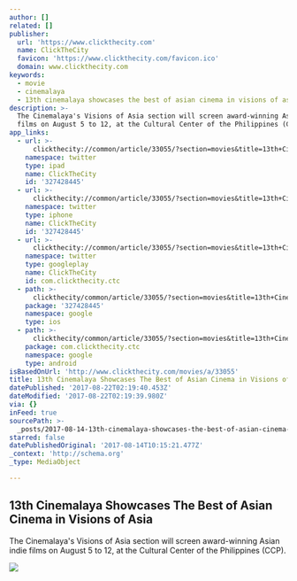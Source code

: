 ```yaml
---
author: []
related: []
publisher:
  url: 'https://www.clickthecity.com'
  name: ClickTheCity
  favicon: 'https://www.clickthecity.com/favicon.ico'
  domain: www.clickthecity.com
keywords:
  - movie
  - cinemalaya
  - 13th cinemalaya showcases the best of asian cinema in visions of asia
description: >-
  The Cinemalaya's Visions of Asia section will screen award-winning Asian indie
  films on August 5 to 12, at the Cultural Center of the Philippines (CCP).
app_links:
  - url: >-
      clickthecity://common/article/33055/?section=movies&title=13th+Cinemalaya+Showcases+The+Best+of+Asian+Cinema+in+Visions+of+Asia
    namespace: twitter
    type: ipad
    name: ClickTheCity
    id: '327428445'
  - url: >-
      clickthecity://common/article/33055/?section=movies&title=13th+Cinemalaya+Showcases+The+Best+of+Asian+Cinema+in+Visions+of+Asia
    namespace: twitter
    type: iphone
    name: ClickTheCity
    id: '327428445'
  - url: >-
      clickthecity://common/article/33055/?section=movies&title=13th+Cinemalaya+Showcases+The+Best+of+Asian+Cinema+in+Visions+of+Asia
    namespace: twitter
    type: googleplay
    name: ClickTheCity
    id: com.clickthecity.ctc
  - path: >-
      clickthecity/common/article/33055/?section=movies&title=13th+Cinemalaya+Showcases+The+Best+of+Asian+Cinema+in+Visions+of+Asia
    package: '327428445'
    namespace: google
    type: ios
  - path: >-
      clickthecity/common/article/33055/?section=movies&title=13th+Cinemalaya+Showcases+The+Best+of+Asian+Cinema+in+Visions+of+Asia
    package: com.clickthecity.ctc
    namespace: google
    type: android
isBasedOnUrl: 'http://www.clickthecity.com/movies/a/33055'
title: 13th Cinemalaya Showcases The Best of Asian Cinema in Visions of Asia
datePublished: '2017-08-22T02:19:40.453Z'
dateModified: '2017-08-22T02:19:39.980Z'
via: {}
inFeed: true
sourcePath: >-
  _posts/2017-08-14-13th-cinemalaya-showcases-the-best-of-asian-cinema-in-vision.md
starred: false
datePublishedOriginal: '2017-08-14T10:15:21.477Z'
_context: 'http://schema.org'
_type: MediaObject

---
```

<article style=""><h1>13th Cinemalaya Showcases The Best of Asian Cinema in Visions of Asia</h1><p>The Cinemalaya's Visions of Asia section will screen award-winning Asian indie films on August 5 to 12, at the Cultural Center of the Philippines (CCP).</p><img src="https://cdn1.clickthecity.com/images/articles/content/5983e6a145e051.53253320.jpg" /></article>
